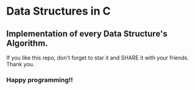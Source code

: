 # Data Structures in C
<h2> Implementation of every Data Structure's Algorithm.</h2>

<p> If you like this repo, don't forget to star it and SHARE it with your friends. Thank you.</p>


<h3>Happy programming!!</h3>
